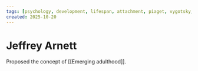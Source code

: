 ```yaml
---
tags: [psychology, development, lifespan, attachment, piaget, vygotsky, adolescence, adulthood, aging, morality]
created: 2025-10-20
---
```

# Jeffrey Arnett

Proposed the concept of [[Emerging adulthood]].
